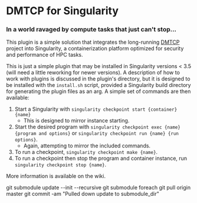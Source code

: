 # DMTCP for Singularity
### In a world ravaged by compute tasks that just can't stop...
This plugin is a simple solution that integrates the long-running [DMTCP](github.com/dmtcp/dmtcp) project into Singularity, a containerization platform optimized for security and performance of HPC tasks.

This is just a simple plugin that may be installed in Singularity versions < 3.5 (will need a little reworking for newer versions). A description of how to work with plugins is discussed in the plugin's directory, but it is designed to be installed with the `install.sh` script, provided a Singularity build directory for generating the plugin files as an arg. A simple set of commands are then available:

1. Start a Singularity with `singularity checkpoint start {container} {name}`
   - This is designed to mirror instance starting.
2. Start the desired program with `singularity checkpoint exec {name} {program and options}` or `singularity checkpoint run {name} {run options}`.
   - Again, attempting to mirror the included commands.
3. To run a checkpoint, `singularity checkpoint make {name}`.
4. To run a checkpoint then stop the program and container instance, run `singularity checkpoint stop {name}`.

More information is available on the wiki.





git submodule update --init --recursive
git submodule foreach git pull origin master
git commit -am "Pulled down update to submodule\_dir"
